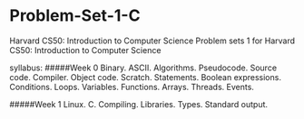 # Problem-Set-1-C
Harvard CS50: Introduction to Computer Science
Problem sets 1 for Harvard CS50: Introduction to Computer Science



syllabus:
#####Week 0 Binary. ASCII. Algorithms. Pseudocode. Source code. Compiler. Object code. Scratch. Statements. Boolean expressions. Conditions. Loops. Variables. Functions. Arrays. Threads. Events.

#####Week 1 Linux. C. Compiling. Libraries. Types. Standard output.

